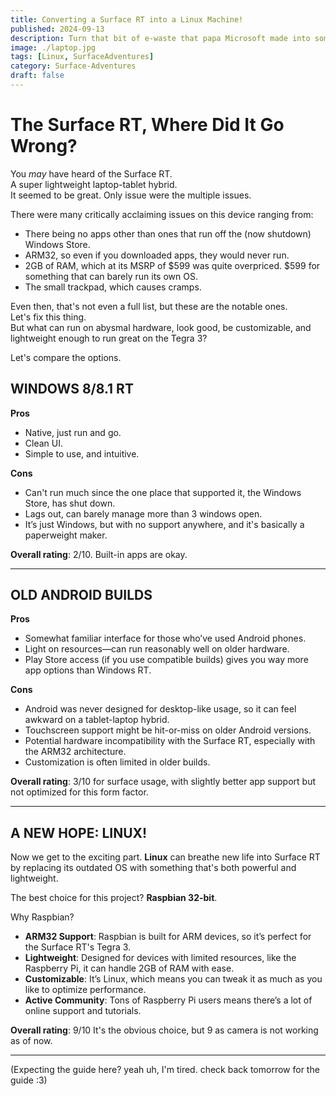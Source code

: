 ```yaml
---
title: Converting a Surface RT into a Linux Machine!
published: 2024-09-13
description: Turn that bit of e-waste that papa Microsoft made into something slightly more useful!
image: ./laptop.jpg
tags: [Linux, SurfaceAdventures]
category: Surface-Adventures
draft: false
---
```


# The Surface RT, Where Did It Go Wrong?

You _may_ have heard of the Surface RT.  
A super lightweight laptop-tablet hybrid.  
It seemed to be great. Only issue were the multiple issues.

There were many critically acclaiming issues on this device ranging from:

- There being no apps other than ones that run off the (now shutdown) Windows Store.  
- ARM32, so even if you downloaded apps, they would never run.  
- 2GB of RAM, which at its MSRP of $599 was quite overpriced. $599 for something that can barely run its own OS.  
- The small trackpad, which causes cramps.

Even then, that's not even a full list, but these are the notable ones.  
Let's fix this thing.  
But what can run on abysmal hardware, look good, be customizable, and lightweight enough to run great on the Tegra 3?

Let's compare the options.

## WINDOWS 8/8.1 RT

**Pros**  
- Native, just run and go.  
- Clean UI.  
- Simple to use, and intuitive.

**Cons**  
- Can't run much since the one place that supported it, the Windows Store, has shut down.  
- Lags out, can barely manage more than 3 windows open.  
- It’s just Windows, but with no support anywhere, and it's basically a paperweight maker.

**Overall rating**: 2/10. Built-in apps are okay.

---

## OLD ANDROID BUILDS

**Pros**  
- Somewhat familiar interface for those who’ve used Android phones.  
- Light on resources—can run reasonably well on older hardware.  
- Play Store access (if you use compatible builds) gives you way more app options than Windows RT.

**Cons**  
- Android was never designed for desktop-like usage, so it can feel awkward on a tablet-laptop hybrid.  
- Touchscreen support might be hit-or-miss on older Android versions.  
- Potential hardware incompatibility with the Surface RT, especially with the ARM32 architecture.  
- Customization is often limited in older builds.

**Overall rating**: 3/10 for surface usage, with slightly better app support but not optimized for this form factor.

---

## A NEW HOPE: LINUX!

Now we get to the exciting part. **Linux** can breathe new life into Surface RT by replacing its outdated OS with something that's both powerful and lightweight.

The best choice for this project? **Raspbian 32-bit**.

Why Raspbian?  
- **ARM32 Support**: Raspbian is built for ARM devices, so it’s perfect for the Surface RT's Tegra 3.  
- **Lightweight**: Designed for devices with limited resources, like the Raspberry Pi, it can handle 2GB of RAM with ease.  
- **Customizable**: It’s Linux, which means you can tweak it as much as you like to optimize performance.  
- **Active Community**: Tons of Raspberry Pi users means there’s a lot of online support and tutorials.

**Overall rating**: 9/10 It's the obvious choice, but 9 as camera is not working as of now. 

---

(Expecting the guide here? yeah uh, I'm tired. check back tomorrow for the guide :3)
